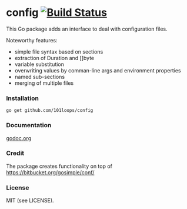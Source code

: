 config [![Build Status](https://secure.travis-ci.org/101loops/config.png)](https://travis-ci.org/101loops/config)
======

This Go package adds an interface to deal with configuration files.

Noteworthy features:
- simple file syntax based on sections
- extraction of Duration and []byte
- variable substitution
- overwriting values by comman-line args and environment properties
- named sub-sections
- merging of multiple files


### Installation
`go get github.com/101loops/config`

### Documentation
[godoc.org](http://godoc.org/github.com/101loops/config)

### Credit
The package creates functionality on top of https://bitbucket.org/gosimple/conf/

### License
MIT (see LICENSE).
